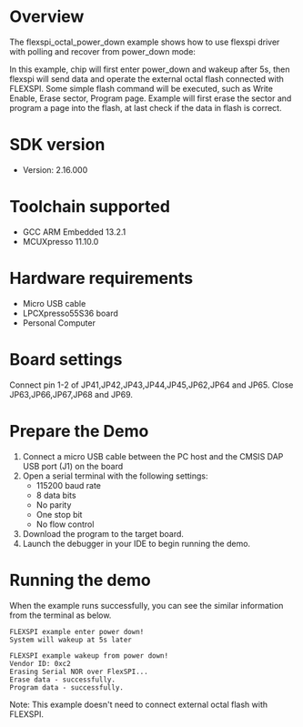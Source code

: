 Overview
========
The flexspi_octal_power_down example shows how to use flexspi driver with polling and recover from power_down mode:

In this example, chip will first enter power_down and wakeup after 5s, then flexspi will send data and operate the external octal flash connected with FLEXSPI. Some simple flash command will be executed, such as Write Enable, Erase sector, Program page.
Example will first erase the sector and program a page into the flash, at last check if the data in flash is correct.

SDK version
===========
- Version: 2.16.000

Toolchain supported
===================
- GCC ARM Embedded  13.2.1
- MCUXpresso  11.10.0

Hardware requirements
=====================
- Micro USB cable
- LPCXpresso55S36 board
- Personal Computer

Board settings
==============
Connect pin 1-2 of JP41,JP42,JP43,JP44,JP45,JP62,JP64 and JP65.
Close JP63,JP66,JP67,JP68 and JP69.

Prepare the Demo
================
1.  Connect a micro USB cable between the PC host and the CMSIS DAP USB port (J1) on the board
2.  Open a serial terminal with the following settings:
    - 115200 baud rate
    - 8 data bits
    - No parity
    - One stop bit
    - No flow control
3.  Download the program to the target board.
4.  Launch the debugger in your IDE to begin running the demo.

Running the demo
================
When the example runs successfully, you can see the similar information from the terminal as below.

~~~~~~~~~~~~~~~~~~~~~~~~~~~~
FLEXSPI example enter power down!
System will wakeup at 5s later

FLEXSPI example wakeup from power down!
Vendor ID: 0xc2
Erasing Serial NOR over FlexSPI...
Erase data - successfully. 
Program data - successfully.
~~~~~~~~~~~~~~~~~~~~~~~~~~~~


Note: This example doesn't need to connect external octal flash with FLEXSPI.
